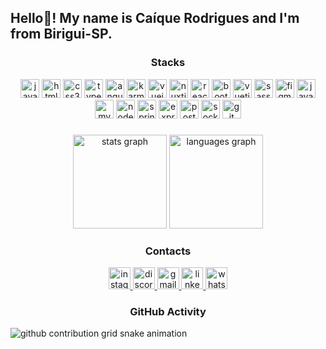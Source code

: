 <h2 align="left">Hello👋! My name is Caíque Rodrigues and I'm from Birigui-SP.</h2>

### 
<div align="center">
  <h3>  Stacks </h3> 
</div>

<div align="center">
  <img src="https://cdn.jsdelivr.net/gh/devicons/devicon/icons/javascript/javascript-original.svg" height="30" alt="javascript logo" title="Javascritpt" />
  <img src="https://cdn.jsdelivr.net/gh/devicons/devicon/icons/html5/html5-original.svg" height="30" alt="html5 logo" title="HTML 5" />
  <img src="https://cdn.jsdelivr.net/gh/devicons/devicon/icons/css3/css3-original.svg" height="30" alt="css3 logo" title="CSS 3" />
  <img src="https://cdn.jsdelivr.net/gh/devicons/devicon/icons/typescript/typescript-original.svg" height="30" alt="typescript logo" title="Typescript" />
  <img src="https://cdn.jsdelivr.net/gh/devicons/devicon/icons/angularjs/angularjs-original.svg" height="30" alt="angularjs logo" title="Angular.js" />
  <img src="https://cdn.jsdelivr.net/gh/devicons/devicon/icons/karma/karma-original.svg" height="30" alt="karma logo" title="Karma" />
  <img src="https://cdn.jsdelivr.net/gh/devicons/devicon/icons/vuejs/vuejs-original.svg" height="30" alt="vuejs logo" title="Vue.js" />
  <img src="https://cdn.jsdelivr.net/gh/devicons/devicon/icons/nuxtjs/nuxtjs-original.svg" height="30" alt="nuxtjs logo" title="Nuxt.js" />
  <img src="https://cdn.jsdelivr.net/gh/devicons/devicon/icons/react/react-original.svg" height="30" alt="react logo" title="React.js" />
  <img src="https://cdn.jsdelivr.net/gh/devicons/devicon/icons/bootstrap/bootstrap-original.svg" height="30" alt="bootstrap logo" title="Bootstrap" />
  <img src="https://cdn.jsdelivr.net/gh/devicons/devicon/icons/vuetify/vuetify-original.svg" height="30" alt="vuetify logo" title="Vuetify" />
  <img src="https://cdn.jsdelivr.net/gh/devicons/devicon/icons/sass/sass-original.svg" height="30" alt="sass logo" title="SASS" />
  <img src="https://cdn.jsdelivr.net/gh/devicons/devicon/icons/figma/figma-original.svg" height="30" alt="figma logo" title="Figma" />
  <img src="https://cdn.jsdelivr.net/gh/devicons/devicon/icons/java/java-original.svg" height="30" alt="java logo" title="Java" />
  <img src="https://cdn.jsdelivr.net/gh/devicons/devicon/icons/mysql/mysql-original.svg" height="30" alt="mysql logo" title="My SQL" />
  <img src="https://cdn.jsdelivr.net/gh/devicons/devicon/icons/nodejs/nodejs-original.svg" height="30" alt="nodejs logo" title="Node.js" />
  <img src="https://cdn.jsdelivr.net/gh/devicons/devicon/icons/spring/spring-original.svg" height="30" alt="spring logo" title="Spring Boot" />
  <img src="https://cdn.jsdelivr.net/gh/devicons/devicon/icons/express/express-original.svg" height="30" alt="express logo" title="Express.js" />
  <img src="https://cdn.jsdelivr.net/gh/devicons/devicon/icons/postgresql/postgresql-original.svg" height="30" alt="postgresql logo" title="Postgres SQL" />
  <img src="https://cdn.jsdelivr.net/gh/devicons/devicon/icons/socketio/socketio-original.svg" height="30" alt="socketio logo" title="Socket io" />
  <img src="https://cdn.jsdelivr.net/gh/devicons/devicon/icons/git/git-original.svg" height="30" alt="git logo" title="Git" />
</div>

###

<div align="center">
  <img src="https://github-readme-stats.vercel.app/api?username=Caiqueerodrigues&hide_title=false&hide_rank=true&show_icons=true&include_all_commits=true&count_private=true&disable_animations=false&theme=dark&locale=en&hide_border=false" height="150" alt="stats graph"  />
  <img src="https://github-readme-stats.vercel.app/api/top-langs?username=Caiqueerodrigues&locale=en&hide_title=false&layout=compact&card_width=320&langs_count=5&theme=dark&hide_border=false" height="150" alt="languages graph"  />
</div>

### 

<div align="center">
  <h3>  Contacts </h3> 
</div>

<div align="center">
  <a href="https://www.instagram.com/caiqueerodrigues/" target="_blank">
    <img src="https://img.shields.io/static/v1?message=Instagram&logo=instagram&label=&color=E4405F&logoColor=white&labelColor=&style=for-the-badge" height="35" alt="instagram logo"  />
  </a>
  <a href="caique_rodrigues" target="_blank">
    <img src="https://img.shields.io/static/v1?message=Discord&logo=discord&label=&color=7289DA&logoColor=white&labelColor=&style=for-the-badge" height="35" alt="discord logo"  />
  </a>
  <a href="caiquerodriguesalmeida@gmail.com" target="_blank">
    <img src="https://img.shields.io/static/v1?message=Gmail&logo=gmail&label=&color=D14836&logoColor=white&labelColor=&style=for-the-badge" height="35" alt="gmail logo"  />
  </a>
  <a href="https://www.linkedin.com/in/caique-rodrigues-dev/" target="_blank">
    <img src="https://img.shields.io/static/v1?message=LinkedIn&logo=linkedin&label=&color=0077B5&logoColor=white&labelColor=&style=for-the-badge" height="35" alt="linkedin logo"  />
  </a>
  <a href="https://wa.me/5518997152961" target="_blank">
    <img src="https://img.shields.io/static/v1?message=Whatsapp&logo=whatsapp&label=&color=25D366&logoColor=white&labelColor=&style=for-the-badge" height="35" alt="whatsapp logo"  />
  </a>
</div>

### 

<div align="center">
  <h3> GitHub Activity </h3> 
</div>

<picture>
  <source media="(prefers-color-scheme: dark)" srcset="https://raw.githubusercontent.com/Caiqueerodrigues/Caiqueerodrigues/output/github-contribution-grid-snake-dark.svg">
  <source media="(prefers-color-scheme: light)" srcset="https://raw.githubusercontent.com/Caiqueerodrigues/Caiqueerodrigues/output/github-contribution-grid-snake.svg">
  <img alt="github contribution grid snake animation" src="https://raw.githubusercontent.com/Caiqueerodrigues/Caiqueerodrigues/output/github-contribution-grid-snake.svg">
</picture>

